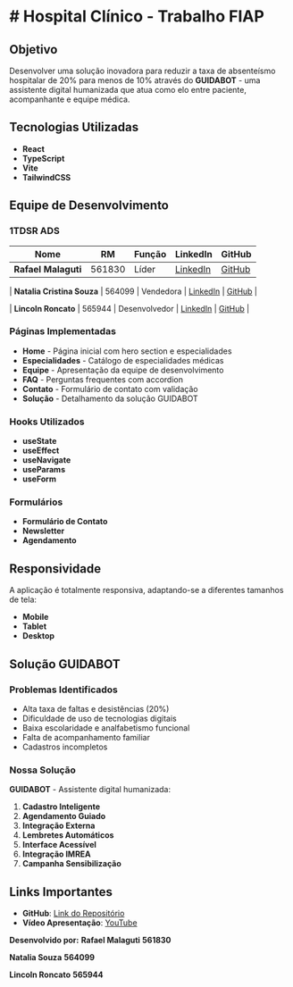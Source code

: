 # # Hospital Clínico - Trabalho FIAP

## Objetivo

Desenvolver uma solução inovadora para reduzir a taxa de absenteísmo hospitalar de 20% para menos de 10% através do **GUIDABOT** - uma assistente digital humanizada que atua como elo entre paciente, acompanhante e equipe médica.

## Tecnologias Utilizadas

- **React** 
- **TypeScript** 
- **Vite** 
- **TailwindCSS** 


##  Equipe de Desenvolvimento

### 1TDSR ADS 

| Nome | RM | Função | LinkedIn | GitHub |
|------|----|---------|---------|---------|
| **Rafael Malaguti** | 561830 | Líder | [LinkedIn](https://www.linkedin.com/in/rafael-malaguti-481730340/) | [GitHub](https://github.com/rafaelmalaguti) |

| **Natalia Cristina Souza** | 564099 | Vendedora | [LinkedIn](https://www.linkedin.com/in/natalia-cristina-de-souza-333b92169) | [GitHub](https://github.com/natcsouza) |

| **Lincoln Roncato** | 565944 | Desenvolvedor | [LinkedIn](https://www.linkedin.com/in/lincoln-roncato-266233353) | [GitHub](https://github.com/lincolnroncato) |


### Páginas Implementadas
- **Home** - Página inicial com hero section e especialidades
- **Especialidades** - Catálogo de especialidades médicas
- **Equipe** - Apresentação da equipe de desenvolvimento
- **FAQ** - Perguntas frequentes com accordion
- **Contato** - Formulário de contato com validação
- **Solução** - Detalhamento da solução GUIDABOT

### Hooks Utilizados
- **useState** 
- **useEffect** 
- **useNavigate** 
- **useParams** 
- **useForm** 

### Formulários
- **Formulário de Contato** 
- **Newsletter** 
- **Agendamento** 


## Responsividade

A aplicação é totalmente responsiva, adaptando-se a diferentes tamanhos de tela:

- **Mobile** 
- **Tablet** 
- **Desktop** 

## Solução GUIDABOT

### Problemas Identificados
- Alta taxa de faltas e desistências (20%)
- Dificuldade de uso de tecnologias digitais
- Baixa escolaridade e analfabetismo funcional
- Falta de acompanhamento familiar
- Cadastros incompletos

### Nossa Solução
**GUIDABOT** - Assistente digital humanizada:

1. **Cadastro Inteligente**
2. **Agendamento Guiado** 
3. **Integração Externa** 
4. **Lembretes Automáticos** 
5. **Interface Acessível** 
6. **Integração IMREA** 
7. **Campanha Sensibilização** 

## Links Importantes

- **GitHub**: [Link do Repositório]()
- **Vídeo Apresentação**: [YouTube](https://youtu.be/Qh9HKnIyuCM)



**Desenvolvido por:**
**Rafael Malaguti** **561830**

**Natalia Souza** **564099**

**Lincoln Roncato** **565944**






